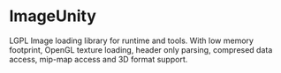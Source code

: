 ImageUnity
==========

LGPL Image loading library for runtime and tools. With low memory footprint, OpenGL texture loading, header only parsing, compresed data access, mip-map access and 3D format support.